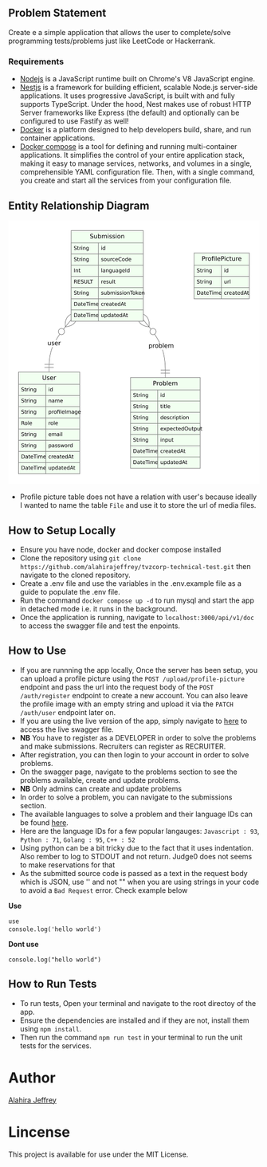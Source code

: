 ## Problem Statement

Create e a simple application that allows the user to complete/solve programming tests/problems just like LeetCode or Hackerrank.

### Requirements

- [Nodejs](https://nodejs.org/en/) is a JavaScript runtime built on Chrome's V8 JavaScript engine.
- [Nestjs](https://nestjs.com/) is a framework for building efficient, scalable Node.js server-side applications. It uses progressive JavaScript, is built with and fully supports TypeScript. Under the hood, Nest makes use of robust HTTP Server frameworks like Express (the default) and optionally can be configured to use Fastify as well!
- [Docker](https://www.docker.com/) is a platform designed to help developers build, share, and run container applications.
- [Docker compose](https://docs.docker.com/compose/) is a tool for defining and running multi-container applications. It simplifies the control of your entire application stack, making it easy to manage services, networks, and volumes in a single, comprehensible YAML configuration file. Then, with a single command, you create and start all the services from your configuration file.

## Entity Relationship Diagram

![Project ERD](./assets/prisma-erd.jpg)

- Profile picture table does not have a relation with user's because ideally I wanted to name the table `File` and use it to store the url of media files.

## How to Setup Locally

- Ensure you have node, docker and docker compose installed
- Clone the repository using `git clone https://github.com/alahirajeffrey/tvzcorp-technical-test.git` then navigate to the cloned repository.
- Create a .env file and use the variables in the .env.example file as a guide to populate the .env file.
- Run the command `docker compose up -d` to run mysql and start the app in detached mode i.e. it runs in the background.
- Once the application is running, navigate to `localhost:3000/api/v1/doc` to access the swagger file and test the enpoints.

## How to Use

- If you are runnning the app locally, Once the server has been setup, you can upload a profile picture using the `POST /upload/profile-picture` endpoint and pass the url into the request body of the `POST /auth/register` endpoint to create a new account. You can also leave the profile image with an empty string and upload it via the `PATCH /auth/user` endpoint later on.
- If you are using the live version of the app, simply navigate to [here](https://tvzcorp-technical-test.onrender.com/api/v1/doc) to access the live swagger file.
- **NB** You have to register as a DEVELOPER in order to solve the problems and make submissions. Recruiters can register as RECRUITER.
- After registration, you can then login to your account in order to solve problems.
- On the swagger page, navigate to the problems section to see the problems available, create and update problems.
- **NB** Only admins can create and update problems
- In order to solve a problem, you can navigate to the submissions section.
- The available languages to solve a problem and their language IDs can be found [here](https://ce.judge0.com/languages/).
- Here are the language IDs for a few popular langauges: `Javascript : 93`, `Python : 71`, `Golang : 95`, `C++ : 52`
- Using python can be a bit tricky due to the fact that it uses indentation. Also rember to log to STDOUT and not return. Judge0 does not seems to make reservations for that
- As the submitted source code is passed as a text in the request body which is JSON, use '' and not "" when you are using strings in your code to avoid a `Bad Request` error. Check example below

**Use**

```
use
console.log('hello world')
```

**Dont use**

```
console.log("hello world")
```

## How to Run Tests

- To run tests, Open your terminal and navigate to the root directoy of the app.
- Ensure the dependencies are installed and if they are not, install them using `npm install`.
- Then run the command `npm run test` in your terminal to run the unit tests for the services.

# Author

[Alahira Jeffrey](<(https://github.com/alahirajeffrey)>)

# Lincense

This project is available for use under the MIT License.
